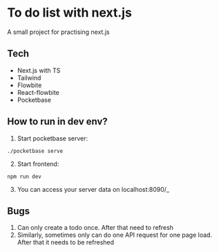 # To do list with next.js

A small project for practising next.js

## Tech

- Next.js with TS
- Tailwind
- Flowbite
- React-flowbite
- Pocketbase

## How to run in dev env?

1. Start pocketbase server:

```
./pocketbase serve
```

2. Start frontend:

```
npm run dev
```

3. You can access your server data on localhost:8090/\_

## Bugs

1. Can only create a todo once. After that need to refresh
2. Similarly, sometimes only can do one API request for one page load. After that it needs to be refreshed
